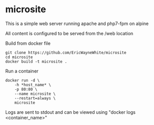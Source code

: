 # microsite
This is a simple web server running apache and php7-fpm on alpine

All content is configured to be served from the /web location

Build from docker file
```
git clone https://github.com/EricWayneWhite/microsite
cd microsite
docker build -t microsite .
```

Run a container
```
docker run -d \
    -h *host_name* \
    -p 80:80 \
    --name microsite \
    --restart=always \
    microsite
```

Logs are sent to stdout and can be viewed using "docker logs <container_name>"
